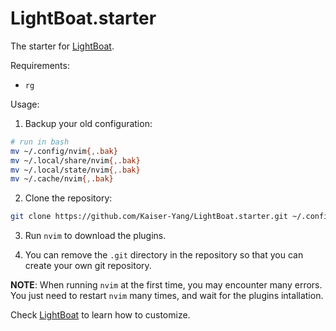 # LightBoat.starter

The starter for [LightBoat](https://github.com/Kaiser-Yang/LightBoat).

Requirements:

- `rg`

Usage:

1. Backup your old configuration:

```bash
# run in bash
mv ~/.config/nvim{,.bak}
mv ~/.local/share/nvim{,.bak}
mv ~/.local/state/nvim{,.bak}
mv ~/.cache/nvim{,.bak}
```

2. Clone the repository:

```bash
git clone https://github.com/Kaiser-Yang/LightBoat.starter.git ~/.config/nvim
```

3. Run `nvim` to download the plugins.

4. You can remove the `.git` directory in the repository so that you can create your own
git repository.

**NOTE**: When running `nvim` at the first time, you may encounter many errors. You just
need to restart `nvim` many times, and wait for the plugins intallation.

Check [LightBoat](https://github.com/Kaiser-Yang/LightBoat) to learn how to customize.

